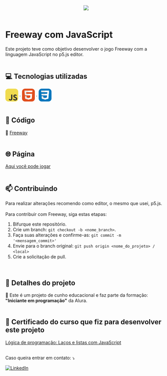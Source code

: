 <div align="center">
<img src="https://user-images.githubusercontent.com/108768964/229605707-458711ac-b160-4037-b75a-b72efd604391.png">
</div>

<br>

# Freeway com JavaScript
Este projeto teve como objetivo desenvolver o jogo Freeway com a linguagem JavaScript no p5.js editor.
<br>
<br>

## 💻 Tecnologias utilizadas
<img align="center" src="https://raw.githubusercontent.com/tandpfun/skill-icons/de91fca307a83d75fc5b1f6ce24540454acead41/icons/JavaScript.svg" alt="JavaScript" height="40" width="40"> . <img align="center" src="https://raw.githubusercontent.com/tandpfun/skill-icons/de91fca307a83d75fc5b1f6ce24540454acead41/icons/HTML.svg" alt="Html5" height="40" width="40"> . <img align="center" src="https://raw.githubusercontent.com/tandpfun/skill-icons/de91fca307a83d75fc5b1f6ce24540454acead41/icons/CSS.svg" alt="Css3" height="40" width="40">
<br>
<br>

## 💾 Código
📂 [Freeway](https://github.com/adrianycmc/freewayComJS/blob/main/README.md)
<br>
<br>

## 🌐 Página
[Aqui você pode jogar](https://editor.p5js.org/adrianycmc/full/z9xKCQbOX)
<br>
<br>

## 📫 Contribuindo 

Para realizar alterações recomendo como editor, o mesmo que usei, p5.js.
<br>
<br>
Para contribuir com Freeway, siga estas etapas:

1. Bifurque este repositório.
2. Crie um branch: `git checkout -b <nome_branch>`.
3. Faça suas alterações e confirme-as: `git commit -m '<mensagem_commit>'`
4. Envie para o branch original: `git push origin <nome_do_projeto> / <local>`
5. Crie a solicitação de pull.
<br>

## 🔎 Detalhes do projeto

📌 Este é um projeto de cunho educacional e faz parte da formação: **"Iniciante em programação"** da Alura.
<br>
<br>

## 📜 Certificado do curso que fiz para desenvolver este projeto 
[Lógica de programação: Laços e listas com JavaScript](https://cursos.alura.com.br/certificate/adrianycmc/javascript-listas-lacos)
<br>
<br>

<p align="left">
  Caso queira entrar em contato: ⤵️
</p>

<p align="left">

  
[![LinkedIn](https://img.shields.io/badge/LinkedIn-0077B5?style=for-the-badge&logo=linkedin&logoColor=white)](https://www.linkedin.com/in/adrianycmc/)
</p>
